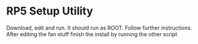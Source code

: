 # RP5 Setup Utility
Download, edit and run. It should run as ROOT. Follow further instructions. After editing the fan stuff finish the install by running the other script
